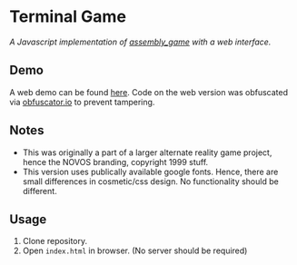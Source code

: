 # Terminal Game
*A Javascript implementation of [assembly_game](https://github.com/UtilityHotbar/assembly_game) with a web interface.*

## Demo
A web demo can be found [here](https://zhengzi-archive.com/terminal/). Code on the web version was obfuscated via [obfuscator.io](https://obfuscator.io/) to prevent tampering.

## Notes
* This was originally a part of a larger alternate reality game project, hence the NOVOS branding, copyright 1999 stuff.
* This version uses publically available google fonts. Hence, there are small differences in cosmetic/css design. No functionality should be different.

## Usage
1. Clone repository.
2. Open `index.html` in browser. (No server should be required)
